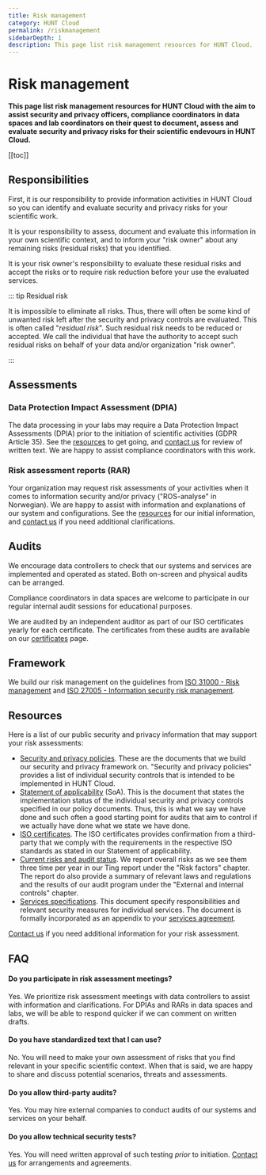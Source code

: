 ```yaml
---
title: Risk management
category: HUNT Cloud
permalink: /riskmanagement
sidebarDepth: 1
description: This page list risk management resources for HUNT Cloud.
---
```


# Risk management

**This page list risk management resources for HUNT Cloud with the aim to assist security and privacy officers, compliance coordinators in data spaces and lab coordinators on their quest to document, assess and evaluate security and privacy risks for their scientific endevours in HUNT Cloud.** 

[[toc]]


## Responsibilities

First, it is our responsibility to provide information activities in HUNT Cloud so you can identify and evaluate security and privacy risks for your scientific work. 

It is your responsibility to assess, document and evaluate this information in your own scientific context, and to inform your "risk owner" about any remaining risks (residual risks) that you identified. 

It is your risk owner's responsibility to evaluate these residual risks and accept the risks or to require risk reduction before your use the evaluated services.

::: tip Residual risk

It is impossible to eliminate all risks. Thus, there will often be some kind of unwanted risk left after the security and privacy controls are evaluated. This is often called "*residual risk*". Such residual risk needs to be reduced or accepted. We call the individual that have the authority to accept such residual risks on behalf of your data and/or organization "risk owner".

::: 


## Assessments

### Data Protection Impact Assessment (DPIA)

The data processing in your labs may require a Data Protection Impact Assessments (DPIA) prior to the initiation of scientific activities (GDPR Article 35). See the [resources](/riskmanagement/#resources) to get going, and [contact us](/contact) for review of written text. We are happy to assist compliance coordinators with this work. 

### Risk assessment reports (RAR)

Your organization may request risk assessments of your activities when it comes to information security and/or privacy ("ROS-analyse" in Norwegian). We are happy to assist with information and explanations of our system and configurations. See the [resources](/riskmanagement/#resources) for our initial information, and [contact us](/contact) if you need additional clarifications. 

## Audits

We encourage data controllers to check that our systems and services are implemented and operated as stated. Both on-screen and physical audits can be arranged.

Compliance coordinators in data spaces are welcome to participate in our regular internal audit sessions for educational purposes. 

We are audited by an independent auditor as part of our ISO certificates yearly for each certificate. The certificates from these audits are available on our [certificates](/certificates/) page.

## Framework

We build our risk management on the guidelines from [ISO 31000 - Risk management](https://www.iso.org/iso-31000-risk-management.html) and [ISO 27005 - Information security risk management](https://www.iso.org/standard/75281.html). 

## Resources

Here is a list of our public security and privacy information that may support your risk assessments:

- [Security and privacy policies](/policies). These are the documents that we build our security and privacy framework on. "Security and privacy policies" provides a list of individual security controls that is intended to be implemented in HUNT Cloud.
- [Statement of applicability](/certificates/) (SoA). This is the document that states the implementation status of the individual security and privacy controls specified in our policy documents. Thus, this is what we say we have done and such often a good starting point for audits that aim to control if we actually have done what we state we have done. 
- [ISO certificates](/certificates/). The ISO certificates provides confirmation from a third-party that we comply with the requirements in the respective ISO standards as stated in our Statement of applicability.
- [Current risks and audit status](/tingweek/#reports). We report overall risks as we see them three time per year in our Ting report under the "Risk factors" chapter. The report do also provide a summary of relevant laws and regulations and the results of our audit program under the "External and internal controls" chapter. 
- [Services specifications](/services/specifications/). This document specify responsibilities and relevant security measures for individual services. The document is formally incorporated as an appendix to your [services agreement](agreements/overview/#services-agreement).

[Contact us](/contact) if you need additional information for your risk assessment.

## FAQ

#### Do you participate in risk assessment meetings? 

Yes. We prioritize risk assessment meetings with data controllers to assist with information and clarifications. For  DPIAs and RARs in data spaces and labs, we will be able to respond quicker if we can comment on written drafts.

#### Do you have standardized text that I can use? 

No. You will need to make your own assessment of risks that you find relevant in your specific scientific context. When that is said, we are happy to share and discuss potential scenarios, threats and assessments.

#### Do you allow third-party audits? 

Yes. You may hire external companies to conduct audits of our systems and services on your behalf. 

#### Do you allow technical security tests? 

Yes. You will need written approval of such testing *prior* to initiation. [Contact us](/contact) for arrangements and agreements.


